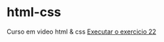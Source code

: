 # html-css
 Curso em video  html & css
<a href="https://devjaelrodrigues.github.io/html-css/Ex02/"> 
        Executar o exercicio 22 </a>